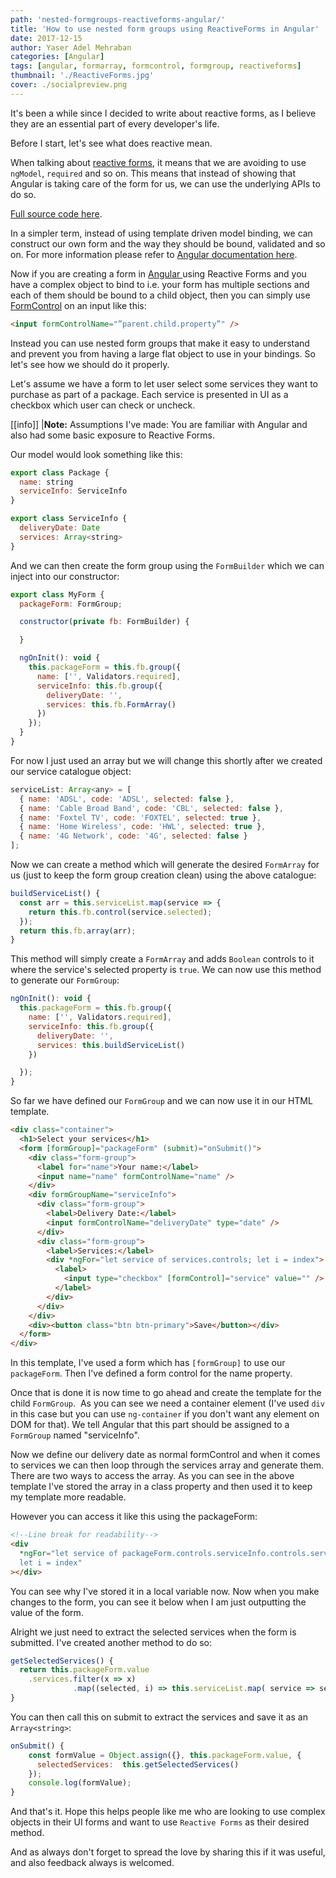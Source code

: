 ```yaml
---
path: 'nested-formgroups-reactiveforms-angular/'
title: 'How to use nested form groups using ReactiveForms in Angular'
date: 2017-12-15
author: Yaser Adel Mehraban
categories: [Angular]
tags: [angular, formarray, formcontrol, formgroup, reactiveforms]
thumbnail: './ReactiveForms.jpg'
cover: ./socialpreview.png
---
```


It's been a while since I decided to write about reactive forms, as I believe they are an essential part of every developer's life.

<!--more-->

Before I start, let's see what does reactive mean.

When talking about [reactive forms](https://angular.io/guide/reactive-forms), it means that we are avoiding to use `ngModel`, `required` and so on. This means that instead of showing that Angular is taking care of the form for us, we can use the underlying APIs to do so.

[Full source code here](https://github.com/yashints/NestedFormGroupsAngular).

In a simpler term, instead of using template driven model binding, we can construct our own form and the way they should be bound, validated and so on. For more information please refer to [Angular documentation here](https://angular.io/guide/reactive-forms).

Now if you are creating a form in [Angular ](https://angular.io/) using Reactive Forms and you have a complex object to bind to i.e. your form has multiple sections and each of them should be bound to a child object, then you can simply use [FormControl](https://angular.io/api/forms/FormControl#formcontrol) on an input like this:

```html
<input formControlName="”parent.child.property”" />
```

Instead you can use nested form groups that make it easy to understand and prevent you from having a large flat object to use in your bindings. So let's see how we should do it properly.

Let's assume we have a form to let user select some services they want to purchase as part of a package. Each service is presented in UI as a checkbox which user can check or uncheck.

[[info]]
|**Note:** Assumptions I've made: You are familiar with Angular and also had some basic exposure to Reactive Forms.

Our model would look something like this:

```javascript
export class Package {
  name: string
  serviceInfo: ServiceInfo
}

export class ServiceInfo {
  deliveryDate: Date
  services: Array<string>
}
```

And we can then create the form group using the `FormBuilder` which we can inject into our constructor:

```javascript
export class MyForm {
  packageForm: FormGroup;

  constructor(private fb: FormBuilder) {

  }

  ngOnInit(): void {
    this.packageForm = this.fb.group({
      name: ['', Validators.required],
      serviceInfo: this.fb.group({
        deliveryDate: '',
        services: this.fb.FormArray()
      })
    });
  }
}
```

For now I just used an array but we will change this shortly after we created our service catalogue object:

```javascript
serviceList: Array<any> = [
  { name: 'ADSL', code: 'ADSL', selected: false },
  { name: 'Cable Broad Band', code: 'CBL', selected: false },
  { name: 'Foxtel TV', code: 'FOXTEL', selected: true },
  { name: 'Home Wireless', code: 'HWL', selected: true },
  { name: '4G Network', code: '4G', selected: false }
];
```

Now we can create a method which will generate the desired `FormArray` for us (just to keep the form group creation clean) using the above catalogue:

```javascript
buildServiceList() {
  const arr = this.serviceList.map(service => {
    return this.fb.control(service.selected);
  });
  return this.fb.array(arr);
}
```

This method will simply create a `FormArray` and adds `Boolean` controls to it where the service's selected property is `true`. We can now use this method to generate our `FormGroup`:

```javascript
ngOnInit(): void {
  this.packageForm = this.fb.group({
    name: ['', Validators.required],
    serviceInfo: this.fb.group({
      deliveryDate: '',
      services: this.buildServiceList()
    })

  });
}
```

So far we have defined our `FormGroup` and we can now use it in our HTML template.

```html
<div class="container">
  <h1>Select your services</h1>
  <form [formGroup]="packageForm" (submit)="onSubmit()">
    <div class="form-group">
      <label for="name">Your name:</label>
      <input name="name" formControlName="name" />
    </div>
    <div formGroupName="serviceInfo">
      <div class="form-group">
        <label>Delivery Date:</label>
        <input formControlName="deliveryDate" type="date" />
      </div>
      <div class="form-group">
        <label>Services:</label>
        <div *ngFor="let service of services.controls; let i = index">
          <label>
            <input type="checkbox" [formControl]="service" value="" />
          </label>
        </div>
      </div>
    </div>
    <div><button class="btn btn-primary">Save</button></div>
  </form>
</div>
```

In this template, I've used a form which has `[formGroup]` to use our `packageForm`. Then I've defined a form control for the name property.

Once that is done it is now time to go ahead and create the template for the child `FormGroup`.  As you can see we need a container element (I've used `div` in this case but you can use `ng-container` if you don't want any element on DOM for that). We tell Angular that this part should be assigned to a `FormGroup` named "serviceInfo".

Now we define our delivery date as normal formControl and when it comes to services we can then loop through the services array and generate them. There are two ways to access the array. As you can see in the above template I've stored the array in a class property and then used it to keep my template more readable.

However you can access it like this using the packageForm:

```html
<!--Line break for readability-->
<div
  *ngFor="let service of packageForm.controls.serviceInfo.controls.services.controls; 
  let i = index"
></div>
```

You can see why I've stored it in a local variable now. Now when you make changes to the form, you can see it below when I am just outputting the value of the form.

Alright we just need to extract the selected services when the form is submitted. I've created another method to do so:

```javascript
getSelectedServices() {
  return this.packageForm.value
    .services.filter(x => x)
              .map((selected, i) => this.serviceList.map( service => service.code ));
}
```

You can then call this on submit to extract the services and save it as an `Array<string>`:

```javascript
onSubmit() {
    const formValue = Object.assign({}, this.packageForm.value, {
      selectedServices:  this.getSelectedServices()
    });
    console.log(formValue);
}
```

And that's it. Hope this helps people like me who are looking to use complex objects in their UI forms and want to use `Reactive Forms` as their desired method.

And as always don't forget to spread the love by sharing this if it was useful, and also feedback always is welcomed.
